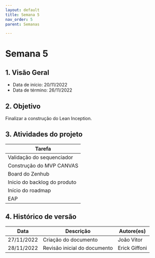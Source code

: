 ```yaml
---
layout: default
title: Semana 5
nav_order: 5
parent: Semanas

---
```


# Semana 5

## 1. Visão Geral

* Data de início: 20/11/2022
* Data de término: 26/11/2022

## 2. Objetivo 

Finalizar a construção do Lean Inception.

## 3. Atividades do projeto

|Tarefa|
|------|
| Validação do sequenciador |
| Construção do MVP CANVAS |
| Board do Zenhub |
| Inicio do backlog do produto |
| Início do roadmap |
| EAP |

## 4. Histórico de versão

|**Data**|**Descrição**|**Autore(es)**|
|--------|-------------|--------------|
|27/11/2022| Criação do documento | João Vitor |
|28/11/2022| Revisão inicial do documento | Erick Giffoni |